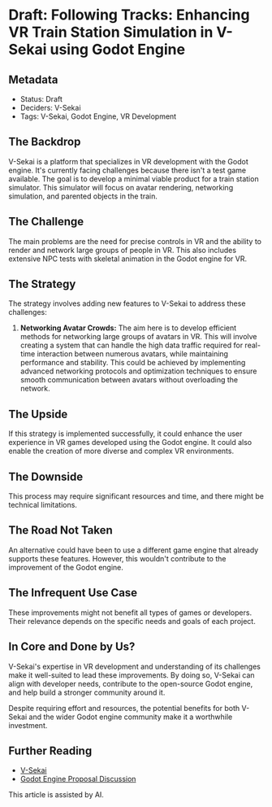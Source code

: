# Draft: Following Tracks: Enhancing VR Train Station Simulation in V-Sekai using Godot Engine

## Metadata

- Status: Draft
- Deciders: V-Sekai
- Tags: V-Sekai, Godot Engine, VR Development

## The Backdrop

V-Sekai is a platform that specializes in VR development with the Godot engine. It's currently facing challenges because there isn't a test game available. The goal is to develop a minimal viable product for a train station simulator. This simulator will focus on avatar rendering, networking simulation, and parented objects in the train.

## The Challenge

The main problems are the need for precise controls in VR and the ability to render and network large groups of people in VR. This also includes extensive NPC tests with skeletal animation in the Godot engine for VR.

## The Strategy

The strategy involves adding new features to V-Sekai to address these challenges:

1. **Networking Avatar Crowds:** The aim here is to develop efficient methods for networking large groups of avatars in VR. This will involve creating a system that can handle the high data traffic required for real-time interaction between numerous avatars, while maintaining performance and stability. This could be achieved by implementing advanced networking protocols and optimization techniques to ensure smooth communication between avatars without overloading the network.

## The Upside

If this strategy is implemented successfully, it could enhance the user experience in VR games developed using the Godot engine. It could also enable the creation of more diverse and complex VR environments.

## The Downside

This process may require significant resources and time, and there might be technical limitations.

## The Road Not Taken

An alternative could have been to use a different game engine that already supports these features. However, this wouldn't contribute to the improvement of the Godot engine.

## The Infrequent Use Case

These improvements might not benefit all types of games or developers. Their relevance depends on the specific needs and goals of each project.

## In Core and Done by Us?

V-Sekai's expertise in VR development and understanding of its challenges make it well-suited to lead these improvements. By doing so, V-Sekai can align with developer needs, contribute to the open-source Godot engine, and help build a stronger community around it.

Despite requiring effort and resources, the potential benefits for both V-Sekai and the wider Godot engine community make it a worthwhile investment.

## Further Reading

- [V-Sekai](https://v-sekai.org/)
- [Godot Engine Proposal Discussion](https://github.com/godotengine/godot-proposals/discussions/4233)

This article is assisted by AI.
